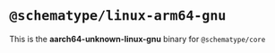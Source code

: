 # `@schematype/linux-arm64-gnu`

This is the **aarch64-unknown-linux-gnu** binary for `@schematype/core`
